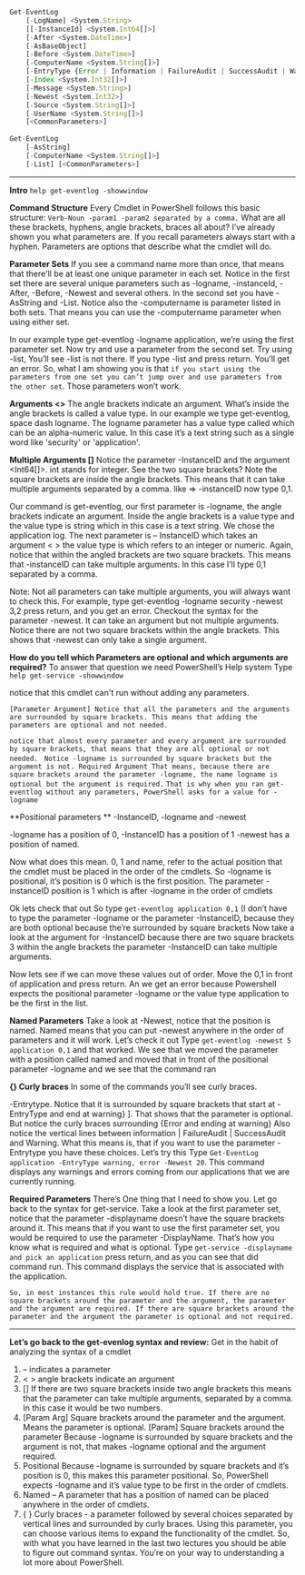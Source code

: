 ```js
Get-EventLog 
	[-LogName] <System.String> 
	[[-InstanceId] <System.Int64[]>] 
	[-After <System.DateTime>] 
	[-AsBaseObject] 
	[-Before <System.DateTime>] 
	[-ComputerName <System.String[]>] 
	[-EntryType {Error | Information | FailureAudit | SuccessAudit | Warning}] 
	[-Index <System.Int32[]>] 
	[-Message <System.String>] 
	[-Newest <System.Int32>] 
	[-Source <System.String[]>] 
	[-UserName <System.String[]>] 
	[<CommonParameters>]
    
Get-EventLog 
	[-AsString] 
	[-ComputerName <System.String[]>] 
	[-List] [<CommonParameters>]
```
----
**Intro** 
`help get-eventlog -showwindow`

**Command Structure**
Every Cmdlet in PowerShell follows this basic structure: 
`Verb-Noun -param1 -param2 separated by a comma.` 
What are all these brackets, hyphens, angle brackets, braces all about? I’ve already shown you what parameters are. If you recall parameters always start with a hyphen. 
Parameters are options that describe what the cmdlet will do. 

**Parameter Sets** 
If you see a command name more than once, that means that there'll be at least one unique parameter in each set. 
Notice in the first set there are several unique parameters such as -logname, -instanceId, -After, -Before, -Newest and several others. 
In the second set you have -AsString and -List.
Notice also the -computername is parameter listed in both sets. That means you can use the -computername parameter when using either set.

In our example type get-eventlog -logname application, we’re using the first parameter set.
Now try and use a parameter from the second set. 
Try using -list, You’ll see -list is not there. If you type -list and press return. You’ll get an error.
So, what I am showing you is that `if you start using the parameters from one set you can’t jump over and use parameters from the other set`. Those parameters won’t work. 

**Arguments <>**
The angle brackets indicate an argument. 
What’s inside the angle brackets is called a value type. 
In our example we type get-eventlog, space dash logname. The logname parameter has a value type called which can be an alpha-numeric value. 
In this case it’s a text string such as a single word like 'security' or 'application'.

**Multiple Arguments []**
Notice the parameter -InstanceID and the argument <Int64[]>. int stands for integer. See the two square brackets? 
Note the square brackets are inside the angle brackets. 
This means that it can take multiple arguments separated by a comma. 
like => -instanceID now type 0,1. 

Our command is get-eventlog, our first parameter is -logname, the angle brackets indicate an argument. Inside the angle brackets is a value type and the value type is string which in this case is a text string. We chose the application log. The next parameter is – InstanceID which takes an argument < > the value type is <Int64> which refers to an integer or numeric. Again, notice that within the angled brackets are two square brackets. This means that -instanceID can take multiple arguments. In this case I’ll type 0,1 separated by a comma.

Note: Not all parameters can take multiple arguments, you will always want to check this. For example, type get-eventlog -logname security -newest 3,2 press return, and you get an error. 
Checkout the syntax for the parameter -newest. It can take an argument but not multiple arguments. Notice there are not two square brackets within the angle brackets. This shows that -newest can only take a single argument.

**How do you tell which Parameters are optional and which arguments are required?**
To answer that question we need PowerShell’s Help system Type `help get-service -showwindow`

notice that this cmdlet can't run without adding any parameters.  

`[Parameter Argument] Notice that all the parameters and the arguments are surrounded by square brackets. This means that adding the parameters are optional and not needed.`

`notice that almost every parameter and every argument are surrounded by square brackets, that means that they are all optional or not needed. `
`Notice -logname is surrounded by square brackets but the argument is not. Required Argument That means, because there are square brackets around the parameter -logname, the name logname is optional but the argument is required.`
`That is why when you ran get-eventlog without any parameters, PowerShell asks for a value for -logname`

**Positional parameters **
-InstanceID, -logname and -newest 

-logname has a position of 0, 
-InstanceID has a position of 1 
-newest has a position of named. 

Now what does this mean. 0, 1 and name, refer to the actual position that the cmdlet must be placed in the order of the cmdlets. 
So -logname is positional, it’s position is 0 which is the first position. 
The parameter -instanceID position is 1 which is after -logname in the order of cmdlets 

Ok lets check that out So type `get-eventlog application 0,1` (I don’t have to type the parameter -logname or the parameter -InstanceID, because they are both optional because the’re surrounded by square brackets 
Now take a look at the argument for -InstanceID because there are two square brackets 3 within the angle brackets the parameter -InstanceID can take multiple arguments. 

Now lets see if we can move these values out of order. Move the 0,1 in front of application and press return. An we get an error because Powershell expects the positional parameter -logname or the value type application to be the first in the list. 

**Named Parameters**
Take a look at -Newest, notice that the position is named. Named means that you can put -newest anywhere in the order of parameters and it will work. Let’s check it out Type `get-eventlog -newest 5 application 0,1` and that worked. We see that we moved the parameter with a position called named and moved that in front of the positional parameter -logname and we see that the command ran

**{} Curly braces** 
In some of the commands you’ll see curly braces. 

-Entrytype. Notice that it is surrounded by square brackets that start at -EntryType and end at warning} ]. 
That shows that the parameter is optional. 
But notice the curly braces surrounding {Error and ending at warning} 
Also notice the vertical lines between information | FailureAudit | SuccessAudit and Warning. 
What this means is, that if you want to use the parameter -Entrytype you have these choices. 
Let’s try this Type `Get-EventLog application -EntryType warning, error -Newest 20`.
This command displays any warnings and errors coming from our applications that we are currently running.

**Required Parameters**
There’s One thing that I need to show you. 
Let go back to the syntax for get-service. 
Take a look at the first parameter set, notice that the parameter -displayname doesn’t have the square brackets around it. This means that if you want to use the first parameter set, you would be required to use the parameter -DisplayName. That’s how you know what is required and what is optional. 
Type `get-service -displayname and pick an application` press return, and as you can see that did command run. This command displays the service that is associated with the application. 

`So, in most instances this rule would hold true. If there are no square brackets around the parameter and the argument, the parameter and the argument are required. If there are square brackets around the parameter and the argument the parameter is optional and not required. `

---

**Let’s go back to the get-evenlog syntax and review:** Get in the habit of analyzing the syntax of a cmdlet 
1. – indicates a parameter 
2. < > angle brackets indicate an argument 
3. [] If there are two square brackets inside two angle brackets this means that the parameter can take multiple arguments, separated by a comma. In this case it would be two numbers. 
4. [Param Arg] Square brackets around the parameter and the argument. Means the parameter is optional. [Param] Square brackets around the parameter 
	 Because -logname is surrounded by square brackets and the argument is not, that makes -logname optional and the argument required. 
5. Positional Because -logname is surrounded by square brackets and it’s position is 0, this makes this parameter positional. So, PowerShell expects -logname and it’s value type to be first in the order of cmdlets. 
6. Named – A parameter that has a position of named can be placed anywhere in the order of cmdlets. 
7. { } Curly braces - a parameter followed by several choices separated by vertical lines and surrounded by curly braces. Using this parameter, you can choose various items to expand the functionality of the cmdlet. 
So, with what you have learned in the last two lectures you should be able to figure out command syntax. You’re on your way to understanding a lot more about PowerShell.




